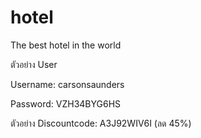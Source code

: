 # hotel
The best hotel in the world

ตัวอย่าง User

Username: carsonsaunders

Password: VZH34BYG6HS

ตัวอย่าง Discountcode: A3J92WIV6I (ลด 45%)
